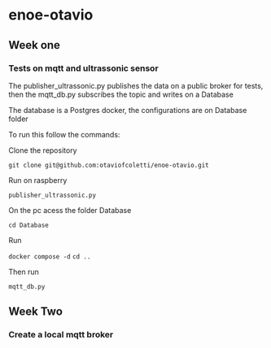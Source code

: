 # enoe-otavio


## Week one

### Tests on mqtt and ultrassonic sensor

The publisher_ultrassonic.py publishes the data on a public broker for tests, then the mqtt_db.py subscribes the topic and writes on a Database

The database is a Postgres docker, the configurations are on Database folder

To run this follow the commands:

Clone the repository

```git clone git@github.com:otaviofcoletti/enoe-otavio.git```

Run on raspberry

```publisher_ultrassonic.py```

On the pc acess the folder Database

```cd Database```

Run 

```docker compose -d```
```cd ..```

Then run 

```mqtt_db.py```

## Week Two

### Create a local mqtt broker
